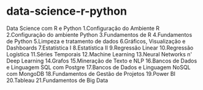 # data-science-r-python
Data Science com R e Python
1.Configuração do Ambiente R
2.Configuração do ambiente Python
3.Fundamentos de R
4.Fundamentos de Python
5.Limpeza e tratamento de dados
6.Gráficos, Visualização e Dashboards
7.Estatística I
8.Estatística II
9.Regressão Linear
10.Regressão Logística
11.Séries Temporais
12.Machine Learning
13.Neural Networks n' Deep Learning
14.Grafos
15.Mineração de Texto e NLP
16.Bancos de Dados e Linguagem SQL com Postgre
17.Bancos de Dados e Linguagem NoSQL com MongoDB
18.Fundamentos de Gestão de Projetos
19.Power BI
20.Tableau
21.Fundamentos de Big Data
